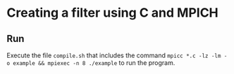 # Creating a filter using C and MPICH

## Run
Execute the file `compile.sh` that includes the command `mpicc *.c -lz -lm -o example && mpiexec -n 8 ./example` to run the program.
